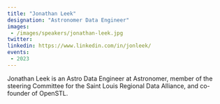 ```yaml
---
title: "Jonathan Leek"
designation: "Astronomer Data Engineer"
images:
 - /images/speakers/jonathan-leek.jpg
twitter: 
linkedin: https://www.linkedin.com/in/jonleek/
events:
 - 2023
---
```


Jonathan Leek is an Astro Data Engineer at Astronomer, member of the steering Committee for the Saint Louis Regional Data Alliance, and co-founder of OpenSTL.